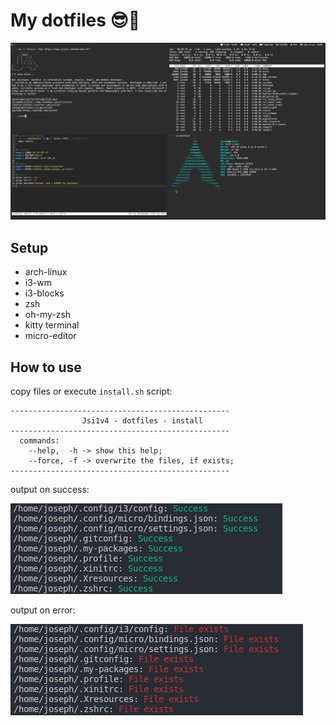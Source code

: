 # My dotfiles 😎🖖

![cover](assets/cover.png)

## Setup

- arch-linux
- i3-wm
- i3-blocks
- zsh
- oh-my-zsh
- kitty terminal
- micro-editor

## How to use

copy files or execute `install.sh` script:

```
-------------------------------------------------
                Jsi1v4 - dotfiles - install
-------------------------------------------------
  commands:
    --help,  -h -> show this help;
    --force, -f -> overwrite the files, if exists;
-------------------------------------------------
```

output on success:

![](assets/install-output-success.png)

output on error:

![](assets/install-output-error.png)
